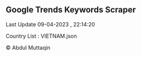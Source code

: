 

## Google Trends Keywords Scraper 
 
Last Update 09-04-2023 , 22:14:20

Country List :
VIETNAM.json



© Abdul Muttaqin 
